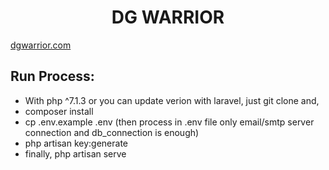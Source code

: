 
## <h1 align="center">DG WARRIOR</h1>
<a href="https://dgwarrior.com/">dgwarrior.com</a>


## Run Process:
<ul>
  <li> With php ^7.1.3 or you can update verion with laravel, just git clone and, </li>
  <li>composer install</li>
  <li> cp .env.example .env (then process in .env file only email/smtp server connection and db_connection is enough) </li>
  <li>php artisan key:generate </li>
  <li>finally, php artisan serve</li>
</ul>

